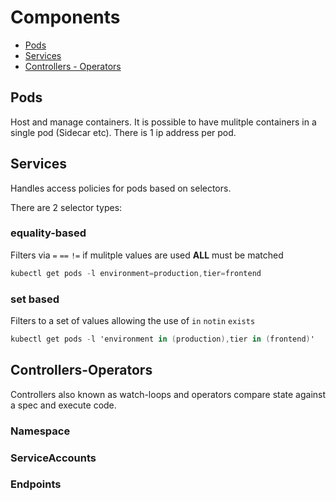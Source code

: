 # Components

- [Pods](##Pods)
- [Services](##Services)
- [Controllers - Operators](##Controllers-Operators)

## Pods

Host and manage containers. It is possible to have mulitple containers in a single pod (Sidecar etc). There is 1 ip address per pod.

## Services

Handles access policies for pods based on selectors.

There are 2 selector types:

### equality-based

Filters via `=` `==` `!=` if mulitple values are used **ALL** must be matched

``` c#
kubectl get pods -l environment=production,tier=frontend
```

### set based

Filters to a set of values allowing the use of `in` `notin` `exists`

``` c#
kubectl get pods -l 'environment in (production),tier in (frontend)'
```

## Controllers-Operators

Controllers also known as watch-loops and operators compare state against a spec and execute code.

### Namespace

### ServiceAccounts

### Endpoints